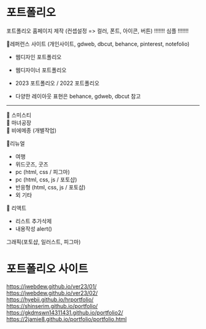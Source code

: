 # 포트폴리오

포트폴리오 홈페이지 제작
(컨셉설정 => 컬러, 폰트, 아이콘, 버튼)
!!!!!!! 심플 !!!!!!!

📢레퍼런스 사이트 (개인사이트, gdweb, dbcut, behance, pinterest, notefolio)
- 웹디자인 포트폴리오
- 웹디자이너 포트폴리오 
- 2023 포트폴리오 / 2022 포트폴리오

- 다양한 레이아웃 표현은 behance, gdweb,  dbcut 참고
-----------------------------------------------------------------------------
📢 스미스티<br />
📢 마녀공장<br />
📢 비에메종 (개별작업)

📢리뉴얼
- 여행
- 위드굿즈, 굿즈 
- pc (html, css / 피그마)
- pc (html, css, js / 포토샵)
- 반응형 (html, css, js / 포토샵)
- 외 기타

📢 리액트 
- 리스트 추가삭제
- 내용작성 alert()

그래픽(포토샵, 일러스트, 피그마)

# 포트폴리오 사이트 

https://jwebdew.github.io/ver23/01/ <br />
https://jwebdew.github.io/ver23/02/ <br />
https://hyebii.github.io/hrportfolio/ <br />
https://shinserim.github.io/portfolio/ <br />
https://gkdmswn14311431.github.io/portfolio2/ <br />
https://2jamie8.github.io/portfolio/portfolio.html




